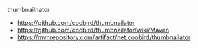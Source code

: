 

thumbnailnator
- https://github.com/coobird/thumbnailator
- https://github.com/coobird/thumbnailator/wiki/Maven
- https://mvnrepository.com/artifact/net.coobird/thumbnailator

